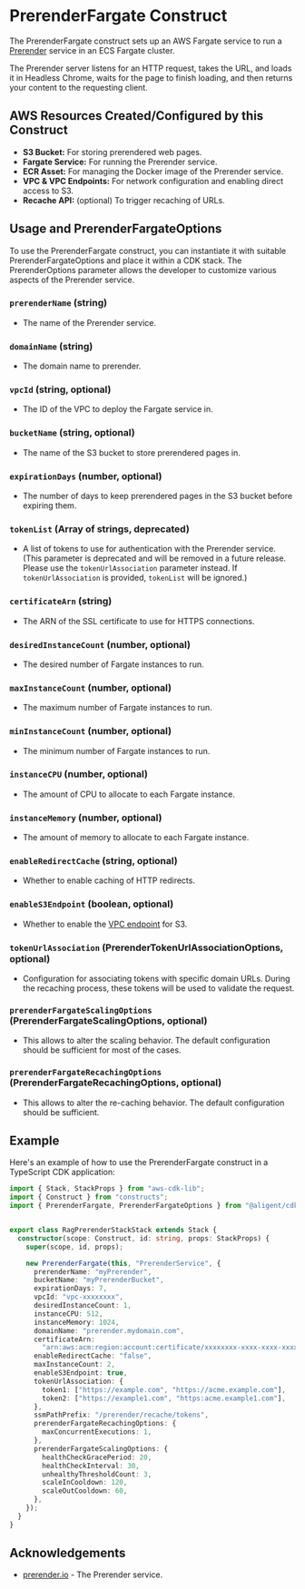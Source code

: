 # PrerenderFargate Construct

The PrerenderFargate construct sets up an AWS Fargate service to run a [Prerender] service in an ECS Fargate cluster.  

The Prerender server listens for an HTTP request, takes the URL, and loads it in Headless Chrome, waits for the page to finish loading, and then returns your content to the requesting client.

## AWS Resources Created/Configured by this Construct

- **S3 Bucket:** For storing prerendered web pages.
- **Fargate Service:** For running the Prerender service.
- **ECR Asset:** For managing the Docker image of the Prerender service.
- **VPC & VPC Endpoints:** For network configuration and enabling direct access to S3.
- **Recache API:** (optional) To trigger recaching of URLs.

## Usage and PrerenderFargateOptions

To use the PrerenderFargate construct, you can instantiate it with suitable PrerenderFargateOptions and place it within a CDK stack. The PrerenderOptions parameter allows the developer to customize various aspects of the Prerender service.

### `prerenderName` (string)

- The name of the Prerender service.

### `domainName` (string)

- The domain name to prerender.

### `vpcId` (string, optional)

- The ID of the VPC to deploy the Fargate service in.

### `bucketName` (string, optional)

- The name of the S3 bucket to store prerendered pages in.

### `expirationDays` (number, optional)

- The number of days to keep prerendered pages in the S3 bucket before expiring them.

### `tokenList` (Array of strings, deprecated)

- A list of tokens to use for authentication with the Prerender service. (This parameter is deprecated and will be removed in a future release. Please use the `tokenUrlAssociation` parameter instead. If `tokenUrlAssociation` is provided, `tokenList` will be ignored.)

### `certificateArn` (string)

- The ARN of the SSL certificate to use for HTTPS connections.

### `desiredInstanceCount` (number, optional)

- The desired number of Fargate instances to run.

### `maxInstanceCount` (number, optional)

- The maximum number of Fargate instances to run.

### `minInstanceCount` (number, optional)

- The minimum number of Fargate instances to run.

### `instanceCPU` (number, optional)

- The amount of CPU to allocate to each Fargate instance.

### `instanceMemory` (number, optional)

- The amount of memory to allocate to each Fargate instance.

### `enableRedirectCache` (string, optional)

- Whether to enable caching of HTTP redirects.

### `enableS3Endpoint` (boolean, optional)

- Whether to enable the [VPC endpoint](https://docs.aws.amazon.com/vpc/latest/privatelink/create-interface-endpoint.html) for S3.

### `tokenUrlAssociation` (PrerenderTokenUrlAssociationOptions, optional)

- Configuration for associating tokens with specific domain URLs. During the recaching process, these tokens will be used to validate the request.

### `prerenderFargateScalingOptions` (PrerenderFargateScalingOptions, optional)

- This allows to alter the scaling behavior. The default configuration should be sufficient for most of the cases.

### `prerenderFargateRecachingOptions` (PrerenderFargateRecachingOptions, optional)

- This allows to alter the re-caching behavior. The default configuration should be sufficient.

## Example

Here's an example of how to use the PrerenderFargate construct in a TypeScript CDK application:

```typescript
import { Stack, StackProps } from "aws-cdk-lib";
import { Construct } from "constructs";
import { PrerenderFargate, PrerenderFargateOptions } from "@aligent/cdk-prerender-fargate";


export class RagPrerenderStackStack extends Stack {
  constructor(scope: Construct, id: string, props: StackProps) {
    super(scope, id, props);

    new PrerenderFargate(this, "PrerenderService", {
      prerenderName: "myPrerender",
      bucketName: "myPrerenderBucket",
      expirationDays: 7,
      vpcId: "vpc-xxxxxxxx",
      desiredInstanceCount: 1,
      instanceCPU: 512,
      instanceMemory: 1024,
      domainName: "prerender.mydomain.com",
      certificateArn:
        "arn:aws:acm:region:account:certificate/xxxxxxxx-xxxx-xxxx-xxxx-xxxxxxxxxxxx",
      enableRedirectCache: "false",
      maxInstanceCount: 2,
      enableS3Endpoint: true,
      tokenUrlAssociation: {
        token1: ["https://example.com", "https://acme.example.com"],
        token2: ["https://example1.com", "https:acme.example1.com"],
      },
      ssmPathPrefix: "/prerender/recache/tokens",
      prerenderFargateRecachingOptions: {
        maxConcurrentExecutions: 1,
      },
      prerenderFargateScalingOptions: {
        healthCheckGracePeriod: 20,
        healthCheckInterval: 30,
        unhealthyThresholdCount: 3,
        scaleInCooldown: 120,
        scaleOutCooldown: 60,
      },
    });
  }
}
```

## Acknowledgements

- [prerender.io](https://prerender.io/) - The Prerender service.

[Prerender]:https://github.com/prerender/prerender
